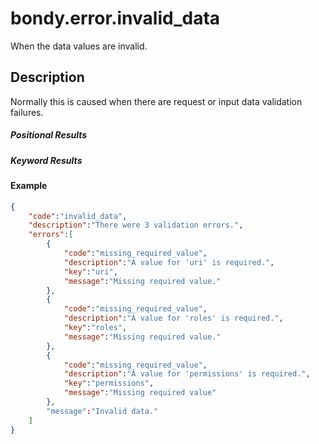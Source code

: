 # bondy.error.invalid_data
When the data values are invalid.

## Description
Normally this is caused when there are request or input data validation failures.

##### Positional Results
<DataTreeView
	:maxDepth="10"
	:data="JSON.stringify({
        0: {
            'type': 'string',
            'description': 'The error message'
        }
	})"
/>

##### Keyword Results
<DataTreeView
	:maxDepth="10"
	:data="JSON.stringify({
        'code': {
            'type': 'string',
            'description': 'invalid_data'
        },
        'description': {
            'type': 'string',
            'description': 'The error description'
        },
        'message': {
            'type': 'string',
            'description': 'The error message'
        },
        'errors': {
            'type': 'array',
            'description': 'The errors details',
            'items': {
                'type': 'object',
                'description': 'Error details',
                'properties': {
                    'code': {
                        'type': 'string',
                        'description': 'The error code'
                    },
                    'description': {
                        'type': 'string',
                        'description': 'The error description'
                    },
                    'key': {
                        'type': 'string',
                        'description': 'The property key with failures'
                    },
                    'message': {
                        'type': 'string',
                        'description': 'The error message'
                    },
                    'value': {
                        'type': 'string',
                        'description': 'The provided value'
                    }
                }
            }
        }
	})"
/>

#### Example

```json
{
    "code":"invalid_data",
    "description":"There were 3 validation errors.",
    "errors":[
        {
            "code":"missing_required_value",
            "description":"A value for 'uri' is required.",
            "key":"uri",
            "message":"Missing required value."
        },
        {
            "code":"missing_required_value",
            "description":"A value for 'roles' is required.",
            "key":"roles",
            "message":"Missing required value."
        },
        {
            "code":"missing_required_value",
            "description":"A value for 'permissions' is required.",
            "key":"permissions",
            "message":"Missing required value"
        },
        "message":"Invalid data."
    ]
}
```